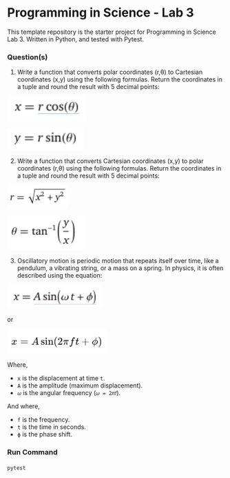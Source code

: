 # Programming in Science - Lab 3

This template repository is the starter project for Programming in Science Lab 3. Written in Python, and tested with Pytest.

### Question(s)

1. Write a function that converts polar coordinates (r,θ) to Cartesian coordinates (x,y) using the following formulas. Return the coordinates in a tuple and round the result with 5 decimal points:

![](Q1_1.png)

![](Q1_2.png)

2. Write a function that converts Cartesian coordinates (x,y) to polar coordinates (r,θ) using the following formulas. Return the coordinates in a tuple and round the result with 5 decimal points:

![](Q2_1.png)

![](Q2_2.png)

3. Oscillatory motion is periodic motion that repeats itself over time, like a pendulum, a vibrating string, or a mass on a spring. In physics, it is often described using the equation: 

![](Q3_1.png)

or

![](Q3_2.png)

Where, 

- `x` is the displacement at time `t`.  
- `A` is the amplitude (maximum displacement).  
- `𝜔` is the angular frequency (`𝜔 = 2𝜋𝑓`).  

And where,  

- `f` is the frequency.  
- `t` is the time in seconds.  
- `ϕ` is the phase shift.  


### Run Command

`pytest`
